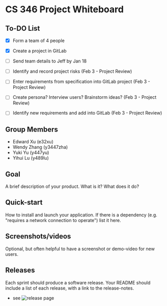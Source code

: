 # CS 346 Project Whiteboard


## To-DO List

- [x] Form a team of 4 people
- [x] Create a project in GitLab
- [ ] Send team details to Jeff by Jan 18
- [ ] Identify and record project risks (Feb 3 - Project Review)
- [ ] Enter requirements from specification into GitLab project (Feb 3 - Project Review)
- [ ] Create persona? Interview users? Brainstorm ideas? (Feb 3 - Project Review)
- [ ] Identify new requirements and add into GitLab (Feb 3 - Project Review)


## Group Members

 - Edward Xu (e32xu)
 - Wendy Zhang (y3447zha)
 - Yuki Yu (y447yu)
 - Yihui Lu (y489lu)


## Goal
A brief description of your product. What is it? What does it do?

## Quick-start
How to install and launch your application. If there is a dependency (e.g. "requires a network connection to operate") list it here.

## Screenshots/videos
Optional, but often helpful to have a screenshot or demo-video for new users.

## Releases
Each sprint should produce a software release. Your README should include a list of each release, with a link to the release-notes. 
* see ![release page](assets/release-page.png)

